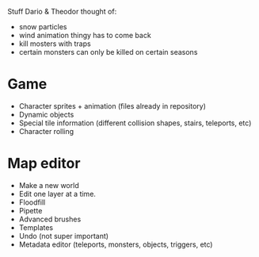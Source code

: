 ﻿Stuff Dario & Theodor thought of:

+ snow particles
+ wind animation thingy has to come back
+ kill mosters with traps
+ certain monsters can only be killed on certain seasons

# Game

+ Character sprites + animation (files already in repository)
+ Dynamic objects
+ Special tile information (different collision shapes, stairs, teleports, etc)
+ Character rolling

# Map editor

+ Make a new world
+ Edit one layer at a time.
+ Floodfill
+ Pipette
+ Advanced brushes
+ Templates
+ Undo (not super important)
+ Metadata editor (teleports, monsters, objects, triggers, etc)